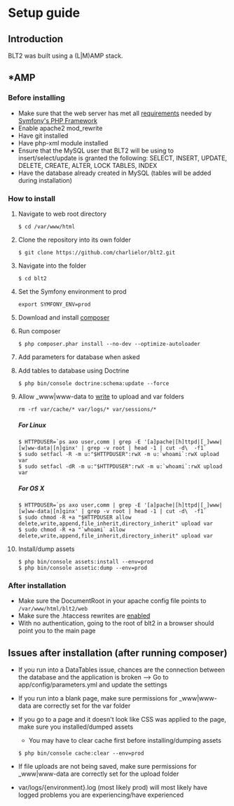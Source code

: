 Setup guide
===========

## Introduction
BLT2 was built using a (L|M)AMP stack.  

## *AMP
### Before installing
* Make sure that the web server has met all [requirements](http://symfony.com/doc/current/reference/requirements.html) needed by [Symfony's PHP Framework](http://symfony.com/)
* Enable apache2 mod_rewrite
* Have git installed
* Have php-xml module installed
* Ensure that the MySQL user that BLT2 will be using to insert/select/update is granted the following: SELECT, INSERT, UPDATE, DELETE, CREATE, ALTER, LOCK TABLES, INDEX
* Have the database already created in MySQL (tables will be added during installation)

### How to install
1. Navigate to web root directory

    ```
    $ cd /var/www/html
    ```
2. Clone the repository into its own folder

    ```
    $ git clone https://github.com/charlielor/blt2.git
    ```
3. Navigate into the folder

    ```
    $ cd blt2
    ```
4. Set the Symfony environment to prod

    ```
    export SYMFONY_ENV=prod
    ```
5. Download and install [composer](https://getcomposer.org/download/)
6. Run composer

    ```
    $ php composer.phar install --no-dev --optimize-autoloader
    ```
7. Add parameters for database when asked
8. Add tables to database using Doctrine

    ```
    $ php bin/console doctrine:schema:update --force
    ```
9. Allow _www|www-data to [write](http://symfony.com/doc/current/book/installation.html#checking-symfony-application-configuration-and-setup) to upload and var folders

    ```
    rm -rf var/cache/* var/logs/* var/sessions/*
    ```
    ##### For Linux
    ```
    $ HTTPDUSER=`ps axo user,comm | grep -E '[a]pache|[h]ttpd|[_]www|[w]ww-data|[n]ginx' | grep -v root | head -1 | cut -d\  -f1`
    $ sudo setfacl -R -m u:"$HTTPDUSER":rwX -m u:`whoami`:rwX upload var
    $ sudo setfacl -dR -m u:"$HTTPDUSER":rwX -m u:`whoami`:rwX upload var
    ```
    ##### For OS X
    ```
    $ HTTPDUSER=`ps axo user,comm | grep -E '[a]pache|[h]ttpd|[_]www|[w]ww-data|[n]ginx' | grep -v root | head -1 | cut -d\  -f1`
    $ sudo chmod -R +a "$HTTPDUSER allow delete,write,append,file_inherit,directory_inherit" upload var
    $ sudo chmod -R +a "`whoami` allow delete,write,append,file_inherit,directory_inherit" upload var
    ```
    
10. Install/dump assets

    ```
    $ php bin/console assets:install --env=prod
    $ php bin/console assetic:dump --env=prod
    ```

### After installation
* Make sure the DocumentRoot in your apache config file points to ```/var/www/html/blt2/web```
* Make sure the .htaccess rewrites are [enabled](http://symfony.com/doc/current/cookbook/configuration/web_server_configuration.html)
* With no authentication, going to the root of blt2 in a browser should point you to the main page

## Issues after installation (after running composer)
* If you run into a DataTables issue, chances are the connection between the database and the application is broken --> Go to app/config/parameters.yml and update the settings
* If you run into a blank page, make sure permissions for _www|www-data are correctly set for the var folder
* If you go to a page and it doesn't look like CSS was applied to the page, make sure you installed/dumped assets
    * You may have to clear cache first before installing/dumping assets
    
    ```
    $ php bin/console cache:clear --env=prod
    ```
* If file uploads are not being saved, make sure permissions for _www|www-data are correctly set for the upload folder
* var/logs/{environment}.log (most likely prod) will most likely have logged problems you are experiencing/have experienced